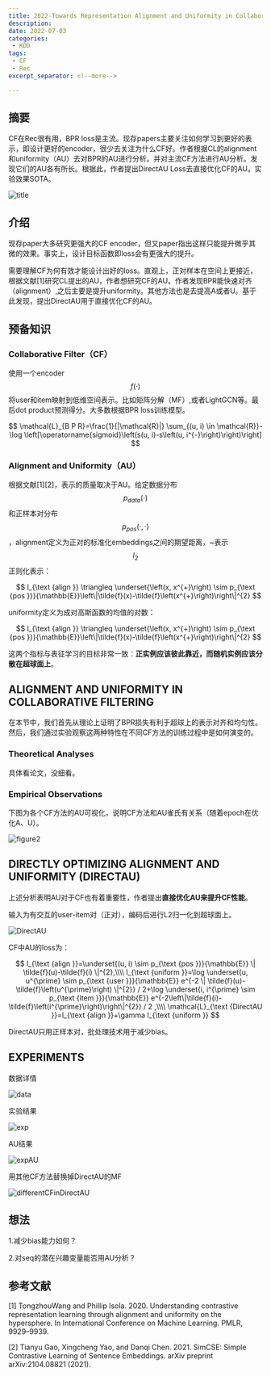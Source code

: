 ```yaml
---
title: 2022-Towards Representation Alignment and Uniformity in Collaborative Filtering
description:
date: 2022-07-03
categories:
 - KDD
tags:
 - CF
 - Rec
excerpt_separator: <!--more--> 

---
```


## 摘要

CF在Rec很有用，BPR loss是主流。现存papers主要关注如何学习到更好的表示，即设计更好的encoder，很少去关注为什么CF好。作者根据CL的alignment和uniformity（AU）去对BPR的AU进行分析。并对主流CF方法进行AU分析。发现它们的AU各有所长。根据此，作者提出DirectAU Loss去直接优化CF的AU。实验效果SOTA。<!--more-->

![title](https://sunjc911.github.io/assets/images/DirectAU/title.png)

## 介绍

现存paper大多研究更强大的CF encoder，但又paper指出这样只能提升微乎其微的效果。事实上，设计目标函数即loss会有更强大的提升。

需要理解CF为何有效才能设计出好的loss。直观上，正对样本在空间上更接近，根据文献[1]研究CL提出的AU，作者想研究CF的AU。作者发现BPR能快速对齐（alignment）,之后主要是提升uniformity。其他方法也是去提高A或者U。基于此发现，提出DirectAU用于直接优化CF的AU。

## 预备知识

### Collaborative Filter（CF）

使用一个encoder$$f(·)$$将user和item映射到低维空间表示。比如矩阵分解（MF）,或者LightGCN等。最后dot product预测得分。大多数根据BPR loss训练模型。


$$
\mathcal{L}_{B P R}=\frac{1}{|\mathcal{R}|} \sum_{(u, i) \in \mathcal{R}}-\log \left[\operatorname{sigmoid}\left(s(u, i)-s\left(u, i^{-}\right)\right)\right]
$$


### Alignment and Uniformity（AU）

根据文献[1]\[2]，表示的质量取决于AU。给定数据分布$$p_{data}(·)$$和正样本对分布$$p_{pos}(·, ·)$$，alignment定义为正对的标准化embeddings之间的期望距离，~表示$$l_{2}$$正则化表示：


$$
l_{\text {align }} \triangleq \underset{\left(x, x^{+}\right) \sim p_{\text {pos }}}{\mathbb{E}}\left\|\tilde{f}(x)-\tilde{f}\left(x^{+}\right)\right\|^{2}
$$


uniformity定义为成对高斯函数的均值的对数：


$$
l_{\text {align }} \triangleq \underset{\left(x, x^{+}\right) \sim p_{\text {pos }}}{\mathbb{E}}\left\|\tilde{f}(x)-\tilde{f}\left(x^{+}\right)\right\|^{2}
$$


这两个指标与表征学习的目标非常一致：**正实例应该彼此靠近，而随机实例应该分散在超球面上**。

## ALIGNMENT AND UNIFORMITY IN COLLABORATIVE FILTERING

在本节中，我们首先从理论上证明了BPR损失有利于超球上的表示对齐和均匀性。然后，我们通过实验观察这两种特性在不同CF方法的训练过程中是如何演变的。

### Theoretical Analyses

具体看论文，没细看。

### Empirical Observations

下图为各个CF方法的AU可视化，说明CF方法和AU雀氏有关系（随着epoch在优化A、U）。

![figure2](https://sunjc911.github.io/assets/images/DirectAU/figure2.png)

## DIRECTLY OPTIMIZING ALIGNMENT AND UNIFORMITY (DIRECTAU)

上述分析表明AU对于CF也有着重要性，作者提出**直接优化AU来提升CF性能**。

输入为有交互的user-item对（正对），编码后进行L2归一化到超球面上。

![DirectAU](https://sunjc911.github.io/assets/images/DirectAU/DirectAU.png)

CF中AU的loss为：


$$
l_{\text {align }}=\underset{(u, i) \sim p_{\text {pos }}}{\mathbb{E}} \| \tilde{f}(u)-\tilde{f}(i) \|^{2},\\\\
l_{\text {uniform }}=\log \underset{u, u^{\prime} \sim p_{\text {user }}}{\mathbb{E}} e^{-2 \| \tilde{f}(u)-\tilde{f}\left(u^{\prime}\right) \|^{2}} / 2+\log \underset{i, i^{\prime} \sim p_{\text {item }}}{\mathbb{E}} e^{-2\left\|\tilde{f}(i)-\tilde{f}\left(i^{\prime}\right)\right\|^{2}} / 2 ,\\\\
\mathcal{L}_{\text {DirectAU }}=l_{\text {align }}+\gamma l_{\text {uniform }}
$$


DirectAU只用正样本对，批处理技术用于减少bias。

## EXPERIMENTS

数据详情

![data](https://sunjc911.github.io/assets/images/DirectAU/data.png)

实验结果

![exp](https://sunjc911.github.io/assets/images/DirectAU/exp.png)

AU结果

![expAU](https://sunjc911.github.io/assets/images/DirectAU/expAU.png)

用其他CF方法替换掉DirectAU的MF

![differentCFinDirectAU](https://sunjc911.github.io/assets/images/DirectAU/differentCFinDirectAU.png)

## 想法

1.减少bias能力如何？

2.对seq的潜在兴趣变量能否用AU分析？

## 参考文献

[1] TongzhouWang and Phillip Isola. 2020. Understanding contrastive representation learning through alignment and uniformity on the hypersphere. In International Conference on Machine Learning. PMLR, 9929–9939.

[2] Tianyu Gao, Xingcheng Yao, and Danqi Chen. 2021. SimCSE: Simple Contrastive Learning of Sentence Embeddings. arXiv preprint arXiv:2104.08821 (2021).

